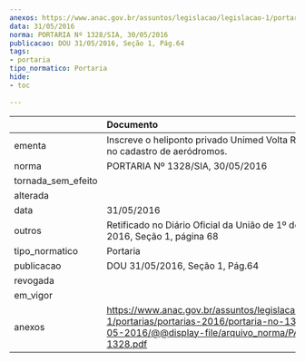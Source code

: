 ```yaml
---
anexos: https://www.anac.gov.br/assuntos/legislacao/legislacao-1/portarias/portarias-2016/portaria-no-1328-sia-30-05-2016/@@display-file/arquivo_norma/PA2016-1328.pdf
data: 31/05/2016
norma: PORTARIA Nº 1328/SIA, 30/05/2016
publicacao: DOU 31/05/2016, Seção 1, Pág.64
tags:
- portaria
tipo_normatico: Portaria
hide: 
- toc 
 
---
```


|                    | Documento                                                                                                                                                      |
|:-------------------|:---------------------------------------------------------------------------------------------------------------------------------------------------------------|
| ementa             | Inscreve o heliponto privado Unimed Volta Redonda (RJ) no cadastro de aeródromos.                                                                              |
| norma              | PORTARIA Nº 1328/SIA, 30/05/2016                                                                                                                               |
| tornada_sem_efeito |                                                                                                                                                                |
| alterada           |                                                                                                                                                                |
| data               | 31/05/2016                                                                                                                                                     |
| outros             | Retificado no Diário Oficial da União de 1º de junho de 2016, Seção 1, página 68                                                                               |
| tipo_normatico     | Portaria                                                                                                                                                       |
| publicacao         | DOU 31/05/2016, Seção 1, Pág.64                                                                                                                                |
| revogada           |                                                                                                                                                                |
| em_vigor           |                                                                                                                                                                |
| anexos             | https://www.anac.gov.br/assuntos/legislacao/legislacao-1/portarias/portarias-2016/portaria-no-1328-sia-30-05-2016/@@display-file/arquivo_norma/PA2016-1328.pdf |